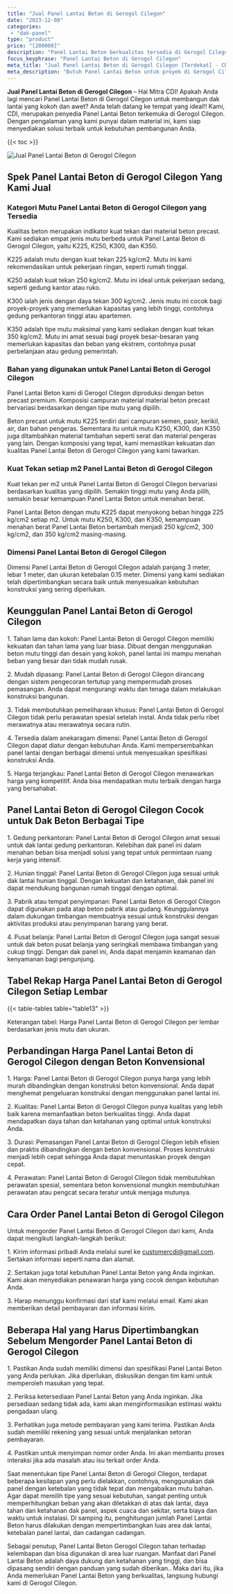 ```yaml
---
title: "Jual Panel Lantai Beton di Gerogol Cilegon"
date: "2023-12-08"
categories:
 - "dak-panel"
type: "product"
price: "[200000]"
description: "Panel Lantai Beton berkualitas tersedia di Gerogol Cilegon. Panel Lantai Beton dirancang untuk kebutuhan konstruksi modern dengan performa prima. Dapatkan info lengkap."
focus_keyphrase: "Panel Lantai Beton di Gerogol Cilegon"
meta_title: "Jual Panel Lantai Beton di Gerogol Cilegon [Terdekat] - CDI"
meta_description: "Butuh Panel Lantai Beton untuk proyek di Gerogol Cilegon?. Tersedia Panel Lantai Beton premium untuk proyek konstruksi. Harga terbaik hanya di sini."
---
```


**Jual Panel Lantai Beton di Gerogol Cilegon** – Hai Mitra CDI! Apakah Anda lagi mencari Panel Lantai Beton di Gerogol Cilegon untuk membangun dak lantai yang kokoh dan awet? Anda telah datang ke tempat yang ideal!! Kami, CDI, merupakan penyedia Panel Lantai Beton terkemuka di Gerogol Cilegon. Dengan pengalaman yang kami punyai dalam material ini, kami siap menyediakan solusi terbaik untuk kebutuhan pembangunan Anda.

{{< toc >}}

![Jual Panel Lantai Beton di Gerogol Cilegon](/images/dak-panel/dak-panel-32.jpg)

## Spek Panel Lantai Beton di Gerogol Cilegon Yang Kami Jual

### Kategori Mutu Panel Lantai Beton di Gerogol Cilegon yang Tersedia

Kualitas beton merupakan indikator kuat tekan dari material beton precast. Kami sediakan empat jenis mutu berbeda untuk Panel Lantai Beton di Gerogol Cilegon, yaitu K225, K250, K300, dan K350.

K225 adalah mutu dengan kuat tekan 225 kg/cm2. Mutu ini kami rekomendasikan untuk pekerjaan ringan, seperti rumah tinggal.

K250 adalah kuat tekan 250 kg/cm2. Mutu ini ideal untuk pekerjaan sedang, seperti gedung kantor atau ruko.

K300 ialah jenis dengan daya tekan 300 kg/cm2. Jenis mutu ini cocok bagi proyek-proyek yang memerlukan kapasitas yang lebih tinggi, contohnya gedung perkantoran tinggi atau apartemen.

K350 adalah tipe mutu maksimal yang kami sediakan dengan kuat tekan 350 kg/cm2. Mutu ini amat sesuai bagi proyek besar-besaran yang memerlukan kapasitas dan beban yang ekstrem, contohnya pusat perbelanjaan atau gedung pemerintah.

### Bahan yang digunakan untuk Panel Lantai Beton di Gerogol Cilegon

Panel Lantai Beton kami di Gerogol Cilegon diproduksi dengan beton precast premium. Komposisi campuran material material beton precast bervariasi berdasarkan dengan tipe mutu yang dipilih.

Beton precast untuk mutu K225 terdiri dari campuran semen, pasir, kerikil, air, dan bahan pengeras. Sementara itu untuk mutu K250, K300, dan K350 juga ditambahkan material tambahan seperti serat dan material pengeras yang lain. Dengan komposisi yang tepat, kami memastikan kekuatan dan kualitas Panel Lantai Beton di Gerogol Cilegon yang kami tawarkan.

### Kuat Tekan setiap m2 Panel Lantai Beton di Gerogol Cilegon

Kuat tekan per m2 untuk Panel Lantai Beton di Gerogol Cilegon bervariasi berdasarkan kualitas yang dipilih. Semakin tinggi mutu yang Anda pilih, semakin besar kemampuan Panel Lantai Beton untuk menahan berat.

Panel Lantai Beton dengan mutu K225 dapat menyokong beban hingga 225 kg/cm2 setiap m2. Untuk mutu K250, K300, dan K350, kemampuan menahan berat Panel Lantai Beton bertambah menjadi 250 kg/cm2, 300 kg/cm2, dan 350 kg/cm2 masing-masing.

### Dimensi Panel Lantai Beton di Gerogol Cilegon

Dimensi Panel Lantai Beton di Gerogol Cilegon adalah panjang 3 meter, lebar 1 meter, dan ukuran ketebalan 0.15 meter. Dimensi yang kami sediakan telah dipertimbangkan secara baik untuk menyesuaikan kebutuhan konstruksi yang sering diperlukan.

## Keunggulan Panel Lantai Beton di Gerogol Cilegon

1\.  Tahan lama dan kokoh: Panel Lantai Beton di Gerogol Cilegon memiliki kekuatan dan tahan lama yang luar biasa. Dibuat dengan menggunakan beton mutu tinggi dan desain yang kokoh, panel lantai ini mampu menahan beban yang besar dan tidak mudah rusak.

2\.  Mudah dipasang: Panel Lantai Beton di Gerogol Cilegon dirancang dengan sistem pengecoran tertutup yang mempermudah proses pemasangan. Anda dapat mengurangi waktu dan tenaga dalam melakukan konstruksi bangunan.

3\.  Tidak membutuhkan pemeliharaan khusus: Panel Lantai Beton di Gerogol Cilegon tidak perlu perawatan spesial setelah instal. Anda tidak perlu ribet merawatnya atau merawatnya secara rutin.

4\.  Tersedia dalam anekaragam dimensi: Panel Lantai Beton di Gerogol Cilegon dapat diatur dengan kebutuhan Anda. Kami mempersembahkan panel lantai dengan berbagai dimensi untuk menyesuaikan spesifikasi konstruksi Anda.

5\.  Harga terjangkau: Panel Lantai Beton di Gerogol Cilegon menawarkan harga yang kompetitif. Anda bisa mendapatkan mutu terbaik dengan harga yang bersahabat.

## Panel Lantai Beton di Gerogol Cilegon Cocok untuk Dak Beton Berbagai Tipe

1\.  Gedung perkantoran: Panel Lantai Beton di Gerogol Cilegon amat sesuai untuk dak lantai gedung perkantoran. Kelebihan dak panel ini dalam menahan beban bisa menjadi solusi yang tepat untuk permintaan ruang kerja yang intensif.

2\.  Hunian tinggal: Panel Lantai Beton di Gerogol Cilegon juga sesuai untuk dak lantai hunian tinggal. Dengan kekuatan dan ketahanan, dak panel ini dapat mendukung bangunan rumah tinggal dengan optimal.

3\.  Pabrik atau tempat penyimpanan: Panel Lantai Beton di Gerogol Cilegon dapat digunakan pada atap beton pabrik atau gudang. Keunggulannya dalam dukungan timbangan membuatnya sesuai untuk konstruksi dengan aktivitas produksi atau penyimpanan barang yang berat.

4\.  Pusat belanja: Panel Lantai Beton di Gerogol Cilegon juga sangat sesuai untuk dak beton pusat belanja yang seringkali membawa timbangan yang cukup tinggi. Dengan dak panel ini, Anda dapat menjamin keamanan dan kenyamanan bagi pengunjung.

## Tabel Rekap Harga Panel Lantai Beton di Gerogol Cilegon Setiap Lembar

{{< table-tables table="table13" >}}

Keterangan tabel: Harga Panel Lantai Beton di Gerogol Cilegon per lembar berdasarkan jenis mutu dan ukuran.

## Perbandingan Harga Panel Lantai Beton di Gerogol Cilegon dengan Beton Konvensional

1\.  Harga: Panel Lantai Beton di Gerogol Cilegon punya harga yang lebih murah dibandingkan dengan konstruksi beton konvensional. Anda dapat menghemat pengeluaran konstruksi dengan menggunakan panel lantai ini.

2\.  Kualitas: Panel Lantai Beton di Gerogol Cilegon punya kualitas yang lebih baik karena memanfaatkan beton berkualitas tinggi. Anda dapat mendapatkan daya tahan dan ketahanan yang optimal untuk konstruksi Anda.

3\.  Durasi: Pemasangan Panel Lantai Beton di Gerogol Cilegon lebih efisien dan praktis dibandingkan dengan beton konvensional. Proses konstruksi menjadi lebih cepat sehingga Anda dapat menuntaskan proyek dengan cepat.

4\.  Perawatan: Panel Lantai Beton di Gerogol Cilegon tidak membutuhkan perawatan spesial, sementara beton konvensional mungkin membutuhkan perawatan atau pengcat secara teratur untuk menjaga mutunya.

## Cara Order Panel Lantai Beton di Gerogol Cilegon

Untuk mengorder Panel Lantai Beton di Gerogol Cilegon dari kami, Anda dapat mengikuti langkah-langkah berikut:

1\.  Kirim informasi pribadi Anda melalui surel ke customercdi@gmail.com. Sertakan informasi seperti nama dan alamat.

2\.  Sertakan juga total kebutuhan Panel Lantai Beton yang Anda inginkan. Kami akan menyediakan penawaran harga yang cocok dengan kebutuhan Anda.

3\.  Harap menunggu konfirmasi dari staf kami melalui email. Kami akan memberikan detail pembayaran dan informasi kirim.

## Beberapa Hal yang Harus Dipertimbangkan Sebelum Mengorder Panel Lantai Beton di Gerogol Cilegon

1\.  Pastikan Anda sudah memiliki dimensi dan spesifikasi Panel Lantai Beton yang Anda perlukan. Jika diperlukan, diskusikan dengan tim kami untuk memperoleh masukan yang tepat.

2\.  Periksa ketersediaan Panel Lantai Beton yang Anda inginkan. Jika persediaan sedang tidak ada, kami akan menginformasikan estimasi waktu pengadaan ulang.

3\.  Perhatikan juga metode pembayaran yang kami terima. Pastikan Anda sudah memiliki rekening yang sesuai untuk menjalankan setoran pembayaran.

4\.  Pastikan untuk menyimpan nomor order Anda. Ini akan membantu proses interaksi jika ada masalah atau isu terkait order Anda.

Saat menentukan tipe Panel Lantai Beton di Gerogol Cilegon, terdapat beberapa kesilapan yang perlu dielakkan, contohnya, menggunakan dak panel dengan ketebalan yang tidak tepat dan mengabaikan mutu bahan. Agar dapat memilih tipe yang sesuai kebutuhan, sangat penting untuk memperhitungkan beban yang akan diletakkan di atas dak lantai, daya tahan dan ketahanan dak panel, aspek cuaca dan sekitar, serta biaya dan waktu untuk instalasi. Di samping itu, penghitungan jumlah Panel Lantai Beton harus dilakukan dengan mempertimbangkan luas area dak lantai, ketebalan panel lantai, dan cadangan cadangan.

Sebagai penutup, Panel Lantai Beton Gerogol Cilegon tahan terhadap kelembapan dan bisa digunakan di area luar ruangan. Manfaat dari Panel Lantai Beton adalah daya dukung dan ketahanan yang tinggi, dan bisa dipasang sendiri dengan panduan yang sudah diberikan.. Maka dari itu, jika Anda memerlukan Panel Lantai Beton yang berkualitas, langsung hubungi kami di Gerogol Cilegon.